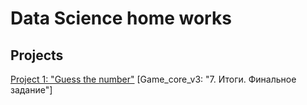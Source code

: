 # Data Science home works

## Projects

[Project 1: "Guess the number"](https://github.com/Nikita903416/sf_data_science/tree/main/project_0)
[Game_core_v3: "7. Итоги. Финальное задание"]
